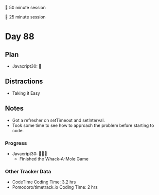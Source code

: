 🍒 50 minute session

🍅 25 minute session

# Day 88

## Plan

-   Javacript30: 🍒

## Distractions

-   Taking it Easy

## Notes

-   Got a refresher on setTimeout and setInterval.
-   Took some time to see how to approach the problem before starting to code.

### Progress

-   Javacript30: 🍒🍒🍅
    -   Finished the Whack-A-Mole Game

### Other Tracker Data

-   CodeTime Coding Time: 3.2 hrs
-   Pomodoro/timetrack.io Coding Time: 2 hrs
